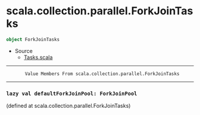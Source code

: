 
#                   scala.collection.parallel.ForkJoinTasks                   #

```scala
object ForkJoinTasks
```

* Source
  * [Tasks.scala](https://github.com/scala/scala/tree/6d09a1ba5f/src/library/scala/collection/parallel/Tasks.scala#L1)


--------------------------------------------------------------------------------
           Value Members From scala.collection.parallel.ForkJoinTasks
--------------------------------------------------------------------------------


### `lazy val defaultForkJoinPool: ForkJoinPool`                             ###
(defined at scala.collection.parallel.ForkJoinTasks)
